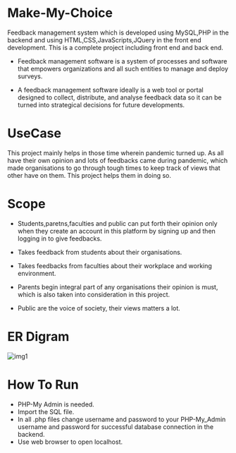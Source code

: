 # Make-My-Choice
Feedback management system which is developed using MySQL,PHP  in  the backend  and  using HTML,CSS,JavaScripts,JQuery in the front end development.
This is a complete project including front end and back end.
* Feedback management software is a system of processes and 
software that empowers organizations and all such entities to 
manage and deploy surveys.

* A feedback management software ideally is a web tool or portal 
designed to collect, distribute, and analyse feedback data so it can be 
turned into strategical decisions for future developments. 
# UseCase
This project mainly helps in those time wherein pandemic turned up. 
As all have their own opinion and lots of feedbacks came during 
pandemic, which made organisations to go through tough times to 
keep track of views that other have on them. This project helps them 
in doing so.
# Scope
* Students,paretns,faculties and public can put forth their opinion only 
when they create an account in this platform by signing up and then 
logging in to give feedbacks.

* Takes feedback from students about their organisations.

* Takes feedbacks from faculties about their workplace and working 
environment.

* Parents begin integral part of any organisations their opinion is must, 
which is also taken into consideration in this project.

* Public are the voice of society, their views matters a lot.
# ER  Digram

![img1](https://user-images.githubusercontent.com/89647793/213883320-c9122634-f465-4240-a445-40d920af9fbe.png)

# How To Run
* PHP-My Admin is needed.
* Import the SQL file.
* In all .php files change username and password to your PHP-My_Admin username and password for successful database connection in the backend.
* Use web browser to open localhost.



